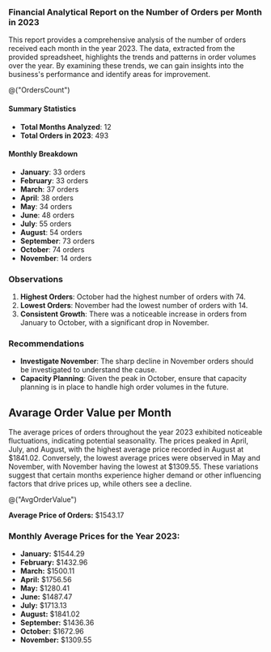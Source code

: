 ### Financial Analytical Report on the Number of Orders per Month in 2023

This report provides a comprehensive analysis of the number of orders received each month in the year 2023. The data, extracted from the provided spreadsheet, highlights the trends and patterns in order volumes over the year. By examining these trends, we can gain insights into the business's performance and identify areas for improvement.

@("OrdersCount")

#### Summary Statistics
- **Total Months Analyzed**: 12
- **Total Orders in 2023**: 493

#### Monthly Breakdown
- **January**: 33 orders
- **February**: 33 orders
- **March**: 37 orders
- **April**: 38 orders
- **May**: 34 orders
- **June**: 48 orders
- **July**: 55 orders
- **August**: 54 orders
- **September**: 73 orders
- **October**: 74 orders
- **November**: 14 orders

### Observations
1. **Highest Orders**: October had the highest number of orders with 74.
2. **Lowest Orders**: November had the lowest number of orders with 14.
3. **Consistent Growth**: There was a noticeable increase in orders from January to October, with a significant drop in November.

### Recommendations
- **Investigate November**: The sharp decline in November orders should be investigated to understand the cause.
- **Capacity Planning**: Given the peak in October, ensure that capacity planning is in place to handle high order volumes in the future.

## Avarage Order Value per Month

The average prices of orders throughout the year 2023 exhibited noticeable fluctuations, indicating potential seasonality. The prices peaked in April, July, and August, with the highest average price recorded in August at $1841.02. Conversely, the lowest average prices were observed in May and November, with November having the lowest at $1309.55. These variations suggest that certain months experience higher demand or other influencing factors that drive prices up, while others see a decline.

@("AvgOrderValue")

**Average Price of Orders:** $1543.17

### Monthly Average Prices for the Year 2023:
- **January:** $1544.29
- **February:** $1432.96
- **March:** $1500.11
- **April:** $1756.56
- **May:** $1280.41
- **June:** $1487.47
- **July:** $1713.13
- **August:** $1841.02
- **September:** $1436.36
- **October:** $1672.96
- **November:** $1309.55


